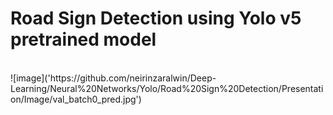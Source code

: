 <h1>Road Sign Detection using Yolo v5 pretrained model</h1>
<br>
![image]('https://github.com/neirinzaralwin/Deep-Learning/Neural%20Networks/Yolo/Road%20Sign%20Detection/Presentation/Image/val_batch0_pred.jpg')

